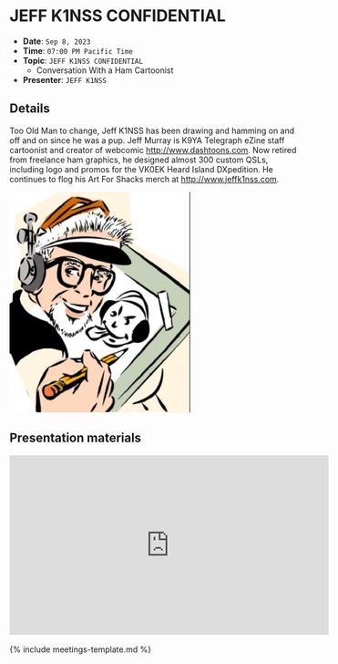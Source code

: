 # JEFF K1NSS CONFIDENTIAL

* **Date**: `Sep 8, 2023`
* **Time**: `07:00 PM Pacific Time`
* **Topic**: `JEFF K1NSS CONFIDENTIAL`
   * Conversation With a Ham Cartoonist
* **Presenter**: `JEFF K1NSS`

## Details

Too Old Man to change, Jeff K1NSS has been drawing and hamming on and off and on since he was a pup. Jeff Murray is  K9YA Telegraph  eZine staff cartoonist and creator of webcomic  <http://www.dashtoons.com>.  Now retired from freelance ham graphics, he designed almost 300 custom QSLs, including logo and promos for the VK0EK Heard Island DXpedition. He continues to flog his  Art For Shacks  merch at  <http://www.jeffk1nss.com>.

![Jeff](Jeff.jpg)

## Presentation materials

<iframe width="560" height="315" src="https://www.youtube.com/embed/U3YL_wQHuUU?si=j4hMS49nFtTgcdLV" title="YouTube video player" frameborder="0" allow="accelerometer; autoplay; clipboard-write; encrypted-media; gyroscope; picture-in-picture; web-share" referrerpolicy="strict-origin-when-cross-origin" allowfullscreen></iframe>

{% include meetings-template.md %}

